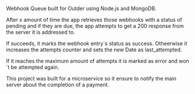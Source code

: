 Webhook Queue built for Outder using Node.js and MongoDB.

After x amount of time the app retrieves those webhooks with a status of pending and if they are due, the app attempts to get a 200 response from the server it is addressed to.

If succeeds, it marks the webhook entry´s status as success. Otheerwise it increases the attempts counter and sets the new Date as last_attempted.

If it reaches the maximum amount of attempts it is marked as error and won´t be attempted again.

This project was built for a microservice so it ensure to notify the main server about the completion of a payment.


